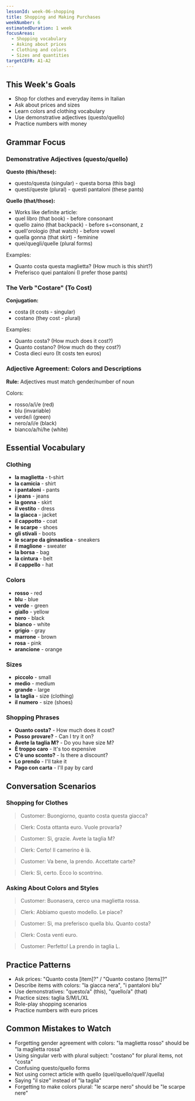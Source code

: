 ```yaml
---
lessonId: week-06-shopping
title: Shopping and Making Purchases
weekNumber: 6
estimatedDuration: 1 week
focusAreas:
  - Shopping vocabulary
  - Asking about prices
  - Clothing and colors
  - Sizes and quantities
targetCEFR: A1-A2
---
```


## This Week's Goals

- Shop for clothes and everyday items in Italian
- Ask about prices and sizes
- Learn colors and clothing vocabulary
- Use demonstrative adjectives (questo/quello)
- Practice numbers with money

## Grammar Focus

### Demonstrative Adjectives (questo/quello)

**Questo (this/these):**
- questo/questa (singular) - questa borsa (this bag)
- questi/queste (plural) - questi pantaloni (these pants)

**Quello (that/those):**
- Works like definite article:
- quel libro (that book) - before consonant
- quello zaino (that backpack) - before s+consonant, z
- quell'orologio (that watch) - before vowel
- quella gonna (that skirt) - feminine
- quei/quegli/quelle (plural forms)

Examples:
- Quanto costa questa maglietta? (How much is this shirt?)
- Preferisco quei pantaloni (I prefer those pants)

### The Verb "Costare" (To Cost)

**Conjugation:**
- costa (it costs - singular)
- costano (they cost - plural)

Examples:
- Quanto costa? (How much does it cost?)
- Quanto costano? (How much do they cost?)
- Costa dieci euro (It costs ten euros)

### Adjective Agreement: Colors and Descriptions

**Rule:** Adjectives must match gender/number of noun

Colors:
- rosso/a/i/e (red)
- blu (invariable)
- verde/i (green)
- nero/a/i/e (black)
- bianco/a/hi/he (white)

## Essential Vocabulary

### Clothing
- **la maglietta** - t-shirt
- **la camicia** - shirt
- **i pantaloni** - pants
- **i jeans** - jeans
- **la gonna** - skirt
- **il vestito** - dress
- **la giacca** - jacket
- **il cappotto** - coat
- **le scarpe** - shoes
- **gli stivali** - boots
- **le scarpe da ginnastica** - sneakers
- **il maglione** - sweater
- **la borsa** - bag
- **la cintura** - belt
- **il cappello** - hat

### Colors
- **rosso** - red
- **blu** - blue
- **verde** - green
- **giallo** - yellow
- **nero** - black
- **bianco** - white
- **grigio** - gray
- **marrone** - brown
- **rosa** - pink
- **arancione** - orange

### Sizes
- **piccolo** - small
- **medio** - medium
- **grande** - large
- **la taglia** - size (clothing)
- **il numero** - size (shoes)

### Shopping Phrases
- **Quanto costa?** - How much does it cost?
- **Posso provare?** - Can I try it on?
- **Avete la taglia M?** - Do you have size M?
- **È troppo caro** - It's too expensive
- **C'è uno sconto?** - Is there a discount?
- **Lo prendo** - I'll take it
- **Pago con carta** - I'll pay by card

## Conversation Scenarios

### Shopping for Clothes

> Customer: Buongiorno, quanto costa questa giacca?

> Clerk: Costa ottanta euro. Vuole provarla?

> Customer: Sì, grazie. Avete la taglia M?

> Clerk: Certo! Il camerino è là.

> Customer: Va bene, la prendo. Accettate carte?

> Clerk: Sì, certo. Ecco lo scontrino.

### Asking About Colors and Styles

> Customer: Buonasera, cerco una maglietta rossa.

> Clerk: Abbiamo questo modello. Le piace?

> Customer: Sì, ma preferisco quella blu. Quanto costa?

> Clerk: Costa venti euro.

> Customer: Perfetto! La prendo in taglia L.

## Practice Patterns

- Ask prices: "Quanto costa [item]?" / "Quanto costano [items]?"
- Describe items with colors: "la giacca nera", "i pantaloni blu"
- Use demonstratives: "questo/a" (this), "quello/a" (that)
- Practice sizes: taglia S/M/L/XL
- Role-play shopping scenarios
- Practice numbers with euro prices

## Common Mistakes to Watch

- Forgetting gender agreement with colors: "la maglietta rosso" should be "la maglietta rossa"
- Using singular verb with plural subject: "costano" for plural items, not "costa"
- Confusing questo/quello forms
- Not using correct article with quello (quel/quello/quell'/quella)
- Saying "il size" instead of "la taglia"
- Forgetting to make colors plural: "le scarpe nero" should be "le scarpe nere"
